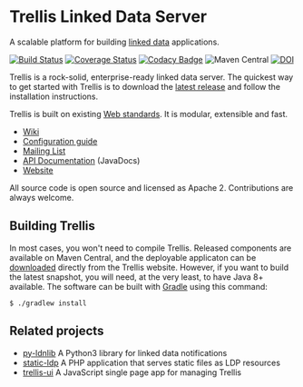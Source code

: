 # Trellis Linked Data Server

A scalable platform for building [linked data](https://www.w3.org/TR/ldp/) applications.

[![Build Status](https://travis-ci.org/trellis-ldp/trellis.png?branch=master)](https://travis-ci.org/trellis-ldp/trellis)
[![Coverage Status](https://coveralls.io/repos/github/trellis-ldp/trellis/badge.svg?branch=master)](https://coveralls.io/github/trellis-ldp/trellis?branch=master)
[![Codacy Badge](https://api.codacy.com/project/badge/Grade/09f8d4ae61764bd9a1fead16514b6db2)](https://www.codacy.com/app/acoburn/trellis?utm_source=github.com&amp;utm_medium=referral&amp;utm_content=trellis-ldp/trellis&amp;utm_campaign=Badge_Grade)
![Maven Central](https://img.shields.io/maven-central/v/org.trellisldp/trellis-api.svg)
[![DOI](https://zenodo.org/badge/77492072.svg)](https://zenodo.org/badge/latestdoi/77492072)

Trellis is a rock-solid, enterprise-ready linked data server.
The quickest way to get started with Trellis is to download the
[latest release](https://www.trellisldp.org/download.html)
and follow the installation instructions.

Trellis is built on existing [Web standards](https://github.com/trellis-ldp/trellis/wiki/Web-Standards).
It is modular, extensible and fast.

  * [Wiki](https://github.com/trellis-ldp/trellis/wiki)
  * [Configuration guide](https://github.com/trellis-ldp/trellis/wiki/Configuration-Guide)
  * [Mailing List](https://groups.google.com/group/trellis-ldp)
  * [API Documentation](https://trellis-ldp.github.io/trellis/apidocs) (JavaDocs)
  * [Website](https://www.trellisldp.org)

All source code is open source and licensed as Apache 2. Contributions are always welcome.

## Building Trellis

In most cases, you won't need to compile Trellis. Released components are available on Maven Central,
and the deployable applicaton can be [downloaded](https://www.trellisldp.org/download.html) directly
from the Trellis website. However, if you want to build the latest snapshot, you will need, at the very least,
to have Java 8+ available. The software can be built with [Gradle](https://gradle.org) using this command:

```
$ ./gradlew install
```

## Related projects

  * [py-ldnlib](https://github.com/trellis-ldp/py-ldnlib) A Python3 library for linked data notifications
  * [static-ldp](https://github.com/trellis-ldp/static-ldp) A PHP application that serves static files as LDP resources
  * [trellis-ui](https://github.com/trellis-ldp/trellis-ui) A JavaScript single page app for managing Trellis

